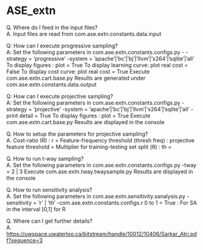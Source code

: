 # ASE_extn

Q. Where do I feed in the input files?<br />
A. Input files are read from com.ase.extn.constants.data.input

Q: How can I execute progressive sampling?<br />
A: Set the following parameters in com.ase.extn.constants.configs.py -
	-strategy = ’progressive’
	-system = ’apache’|’bc’|’bj’|’llvm’|’x264’|’sqlite’|’all’
To display figures : plot = True
To display learning curve: plot real cost = False
To display cost curve: plot real cost = True
Execute com.ase.extn.cart.base.py
Results are generated under com.ase.extn.constants.data.output

Q: How can I execute projective sampling?<br />
A: Set the following parameters in com.ase.extn.constants.configs.py
	-strategy = ’projective’
	-system = ’apache’|’bc’|’bj’|’llvm’|’x264’|’sqlite’|’all’
	-print detail = True
To display figures : plot = True
Execute com.ase.extn.cart.base.py
Results are displayed in the console

Q. How to setup the parameters for projective sampling?<br />
A.
Cost-ratio (R) : r = <value>
Feature-frequency threshold (thresh freq) : projective feature threshold = <value>
Multiplier for training-testing set split (θ) : th = <value>

Q. How to run t-way sampling?<br />
A. Set the following parameters in com.ase.extn.constants.configs.py
	-tway = 2 | 3
Execute com.ase.extn.tway.twaysample.py
Results are displayed in the console

Q. How to run sensitivity analysis?<br />
A. Set the following parameters in com.ase.extn.sensitivity.sanalysis.py
	-sensitivity = ’r’ | ’th’
	-com.ase.extn.constants.configs.r 0 to 1 = True : For SA in the interval [0,1] for R


Q. Where can I get further details?<br />
A. https://uwspace.uwaterloo.ca/bitstream/handle/10012/10406/Sarkar_Atri.pdf?sequence=3
